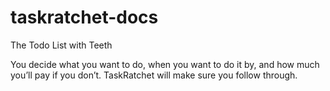 # taskratchet-docs
The Todo List with Teeth

You decide what you want to do, when you want to do it by, and how much you’ll pay if you don’t. TaskRatchet will make sure you follow through.
